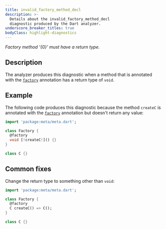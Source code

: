 ```yaml
---
title: invalid_factory_method_decl
description: >-
  Details about the invalid_factory_method_decl
  diagnostic produced by the Dart analyzer.
underscore_breaker_titles: true
bodyClass: highlight-diagnostics
---
```


_Factory method '{0}' must have a return type._

## Description

The analyzer produces this diagnostic when a method that is annotated with
the [`factory`][meta-factory] annotation has a return type of `void`.

## Example

The following code produces this diagnostic because the method `createC`
is annotated with the [`factory`][meta-factory] annotation but doesn't
return any value:

```dart
import 'package:meta/meta.dart';

class Factory {
  @factory
  void [!createC!]() {}
}

class C {}
```

## Common fixes

Change the return type to something other than `void`:

```dart
import 'package:meta/meta.dart';

class Factory {
  @factory
  C createC() => C();
}

class C {}
```

[meta-factory]: https://pub.dev/documentation/meta/latest/meta/factory-constant.html
